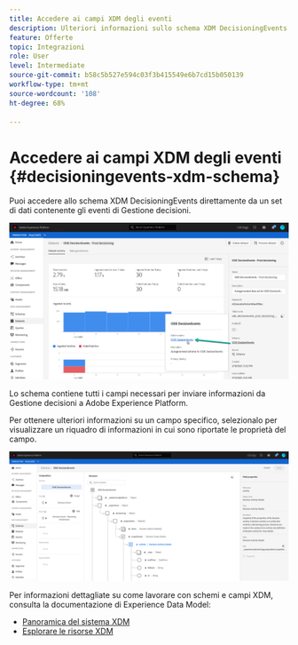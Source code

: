 ```yaml
---
title: Accedere ai campi XDM degli eventi
description: Ulteriori informazioni sullo schema XDM DecisioningEvents.
feature: Offerte
topic: Integrazioni
role: User
level: Intermediate
source-git-commit: b58c5b527e594c03f3b415549e6b7cd15b050139
workflow-type: tm+mt
source-wordcount: '108'
ht-degree: 68%

---
```


# Accedere ai campi XDM degli eventi {#decisioningevents-xdm-schema}

Puoi accedere allo schema XDM DecisioningEvents direttamente da un set di dati contenente gli eventi di Gestione decisioni.

![](../../assets/access-schema.png)

Lo schema contiene tutti i campi necessari per inviare informazioni da Gestione decisioni a Adobe Experience Platform.

Per ottenere ulteriori informazioni su un campo specifico, selezionalo per visualizzare un riquadro di informazioni in cui sono riportate le proprietà del campo.

![](../../assets/schema-fields.png)

Per informazioni dettagliate su come lavorare con schemi e campi XDM, consulta la documentazione di Experience Data Model:

* [Panoramica del sistema XDM](https://experienceleague.adobe.com/docs/experience-platform/xdm/home.html?lang=it)
* [Esplorare le risorse XDM](https://experienceleague.adobe.com/docs/experience-platform/xdm/ui/explore.html?lang=it)

